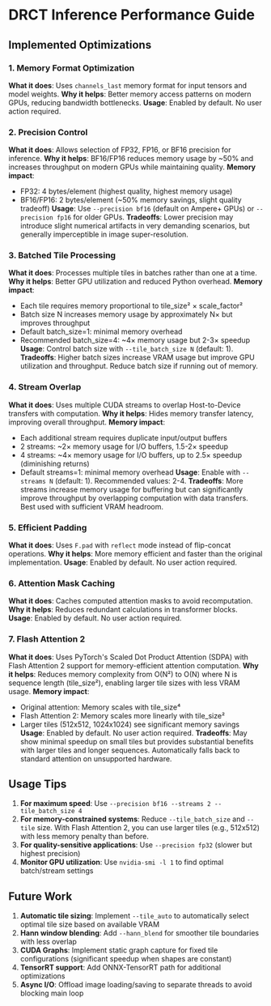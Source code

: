 # DRCT Inference Performance Guide

## Implemented Optimizations

### 1. Memory Format Optimization
**What it does**: Uses `channels_last` memory format for input tensors and model weights.
**Why it helps**: Better memory access patterns on modern GPUs, reducing bandwidth bottlenecks.
**Usage**: Enabled by default. No user action required.

### 2. Precision Control
**What it does**: Allows selection of FP32, FP16, or BF16 precision for inference.
**Why it helps**: BF16/FP16 reduces memory usage by ~50% and increases throughput on modern GPUs while maintaining quality.
**Memory impact**: 
- FP32: 4 bytes/element (highest quality, highest memory usage)
- BF16/FP16: 2 bytes/element (~50% memory savings, slight quality tradeoff)
**Usage**: Use `--precision bf16` (default on Ampere+ GPUs) or `--precision fp16` for older GPUs.
**Tradeoffs**: Lower precision may introduce slight numerical artifacts in very demanding scenarios, but generally imperceptible in image super-resolution.

### 3. Batched Tile Processing
**What it does**: Processes multiple tiles in batches rather than one at a time.
**Why it helps**: Better GPU utilization and reduced Python overhead.
**Memory impact**: 
- Each tile requires memory proportional to tile_size² × scale_factor²
- Batch size N increases memory usage by approximately N× but improves throughput
- Default batch_size=1: minimal memory overhead
- Recommended batch_size=4: ~4× memory usage but 2-3× speedup
**Usage**: Control batch size with `--tile_batch_size N` (default: 1).
**Tradeoffs**: Higher batch sizes increase VRAM usage but improve GPU utilization and throughput. Reduce batch size if running out of memory.

### 4. Stream Overlap
**What it does**: Uses multiple CUDA streams to overlap Host-to-Device transfers with computation.
**Why it helps**: Hides memory transfer latency, improving overall throughput.
**Memory impact**: 
- Each additional stream requires duplicate input/output buffers
- 2 streams: ~2× memory usage for I/O buffers, 1.5-2× speedup
- 4 streams: ~4× memory usage for I/O buffers, up to 2.5× speedup (diminishing returns)
- Default streams=1: minimal memory overhead
**Usage**: Enable with `--streams N` (default: 1). Recommended values: 2-4.
**Tradeoffs**: More streams increase memory usage for buffering but can significantly improve throughput by overlapping computation with data transfers. Best used with sufficient VRAM headroom.

### 5. Efficient Padding
**What it does**: Uses `F.pad` with `reflect` mode instead of flip-concat operations.
**Why it helps**: More memory efficient and faster than the original implementation.
**Usage**: Enabled by default. No user action required.

### 6. Attention Mask Caching
**What it does**: Caches computed attention masks to avoid recomputation.
**Why it helps**: Reduces redundant calculations in transformer blocks.
**Usage**: Enabled by default. No user action required.

### 7. Flash Attention 2
**What it does**: Uses PyTorch's Scaled Dot Product Attention (SDPA) with Flash Attention 2 support for memory-efficient attention computation.
**Why it helps**: Reduces memory complexity from O(N²) to O(N) where N is sequence length (tile_size²), enabling larger tile sizes with less VRAM usage.
**Memory impact**: 
- Original attention: Memory scales with tile_size⁴
- Flash Attention 2: Memory scales more linearly with tile_size²
- Larger tiles (512x512, 1024x1024) see significant memory savings
**Usage**: Enabled by default. No user action required.
**Tradeoffs**: May show minimal speedup on small tiles but provides substantial benefits with larger tiles and longer sequences. Automatically falls back to standard attention on unsupported hardware.

## Usage Tips

1. **For maximum speed**: Use `--precision bf16 --streams 2 --tile_batch_size 4`
2. **For memory-constrained systems**: Reduce `--tile_batch_size` and `--tile` size. With Flash Attention 2, you can use larger tiles (e.g., 512x512) with less memory penalty than before.
3. **For quality-sensitive applications**: Use `--precision fp32` (slower but highest precision)
4. **Monitor GPU utilization**: Use `nvidia-smi -l 1` to find optimal batch/stream settings

## Future Work

1. **Automatic tile sizing**: Implement `--tile_auto` to automatically select optimal tile size based on available VRAM
2. **Hann window blending**: Add `--hann_blend` for smoother tile boundaries with less overlap
3. **CUDA Graphs**: Implement static graph capture for fixed tile configurations (significant speedup when shapes are constant)
4. **TensorRT support**: Add ONNX-TensorRT path for additional optimizations
5. **Async I/O**: Offload image loading/saving to separate threads to avoid blocking main loop